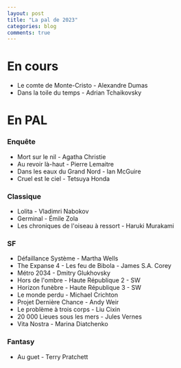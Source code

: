 ```yaml
---
layout: post
title: "La pal de 2023"
categories: blog
comments: true
---
```

# En cours 

- Le comte de Monte-Cristo - Alexandre Dumas
- Dans la toile du temps - Adrian Tchaikovsky


# En PAL

### Enquête

- Mort sur le nil - Agatha Christie
- Au revoir là-haut - Pierre Lemaitre
- Dans les eaux du Grand Nord - Ian McGuire
- Cruel est le ciel - Tetsuya Honda


### Classique

- Lolita - Vladimri Nabokov
- Germinal - Émile Zola
- Les chroniques de l'oiseau à ressort - Haruki Murakami


### SF

- Défaillance Système - Martha Wells
- The Expanse 4 - Les feu de Bibola - James S.A. Corey
- Métro 2034 - Dmitry Glukhovsky
- Hors de l'ombre - Haute République 2 - SW
- Horizon funèbre - Haute République 3 - SW
- Le monde perdu - Michael Crichton
- Projet Dernière Chance - Andy Weir 
- Le problème à trois corps - Liu Cixin
- 20 000 Lieues sous les mers - Jules Vernes
- Vita Nostra - Marina Diatchenko


### Fantasy

- Au guet - Terry Pratchett 